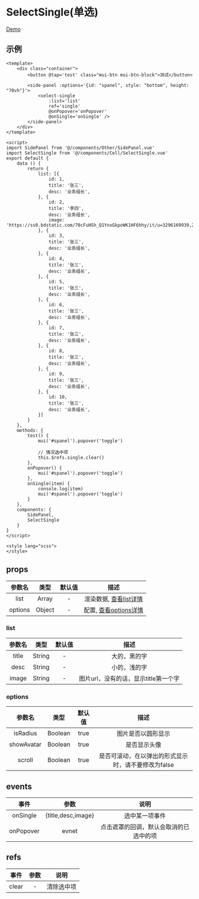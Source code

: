 # SelectSingle(单选)
[Demo](https://watasi.cn/infozx_api/dist/#/selectSingle)

## 示例
``` vue{16,17}
<template>
	<div class="container">
		<button @tap='test' class="mui-btn mui-btn-block">测试</button>

		<side-panel :options='{id: "spanel", style: "bottom", height: "70vh"}'>
			<select-single
				:list='list'
				ref='single'
				@onPopover='onPopover'
				@onSingle='onSingle' />
		</side-panel>
	</div>
</template>

<script>
import SidePanel from '@/components/Other/SidePanel.vue'
import SelectSingle from '@/components/Cell/SelectSingle.vue'
export default {
	data () {
		return {
			list: [{
				id: 1,
				title: '张三',
				desc: '业务组长',
			}, {
				id: 2,
				title: '李四',
				desc: '业务组长',
				image: 'https://ss0.bdstatic.com/70cFuHSh_Q1YnxGkpoWK1HF6hhy/it/u=3296169939,2964109829&fm=27&gp=0.jpg',
			}, {
				id: 3,
				title: '张三',
				desc: '业务组长',
			}, {
				id: 4,
				title: '张三',
				desc: '业务组长',
			}, {
				id: 5,
				title: '张三',
				desc: '业务组长',
			}, {
				id: 6,
				title: '张三',
				desc: '业务组长',
			}, {
				id: 7,
				title: '张三',
				desc: '业务组长',
			}, {
				id: 8,
				title: '张三',
				desc: '业务组长',
			}, {
				id: 9,
				title: '张三',
				desc: '业务组长',
			}, {
				id: 10,
				title: '张三',
				desc: '业务组长',
			}]
		}
	},
	methods: {
		test() {
			mui('#spanel').popover('toggle')

			// 情况选中项
			this.$refs.single.clear()
		},
		onPopover() {
			mui('#spanel').popover('toggle')
		},
		onSingle(item) {
			console.log(item)
			mui('#spanel').popover('toggle')
		}
	},
	components: {
		SidePanel,
		SelectSingle
	}
}
</script>

<style lang="scss">
</style>
```

## props
|参数名|类型|默认值|描述|
|:---:|:---:|:---:|:---:|
|list|Array|-|渲染数据, [查看list详情](#list)|
|options|Object|-|配置, [查看options详情](#options)|

### list
|参数名|类型|默认值|描述|
|:---:|:---:|:---:|:---:|
|title|String|-|大的，黑的字|
|desc|String|-|小的，浅的字|
|image|String|-|图片url，没有的话，显示title第一个字|

### options
|参数名|类型|默认值|描述|
|:---:|:---:|:---:|:---:|
|isRadius|Boolean|true|图片是否以圆形显示|
|showAvatar|Boolean|true|是否显示头像|
|scroll|Boolean|true|是否可滚动，在以弹出的形式显示时，请不要修改为false|

## events
|事件|参数|说明|
|:---:|:---:|:---:|
|onSingle|{title,desc,image}|选中某一项事件|
|onPopover|evnet|点击遮罩的回调，默认会取消的已选中的项|

## refs
|事件|参数|说明|
|:---:|:---:|:---:|
|clear|-|清除选中项|